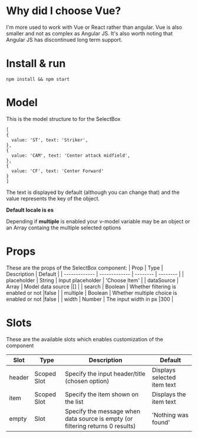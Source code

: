 
# Why did I choose Vue?
I'm more used to work with Vue or React rather than angular. Vue is also smaller and not as complex as Angular JS. It's also worth noting that Angular JS has discontinued long term support.

# Install & run
```
npm install && npm start
```
# Model
This is the model structure to for the SelectBox
```
[
{
  value: 'ST', text: 'Striker',
},
{
  value: 'CAM', text: 'Center attack midfield',
},
{
  value: 'CF', text: 'Center Forward'
}
]
```

The text is displayed by default (although you can change that) and the value represents the key of the object.

**Default locale is es**

Depending if **multiple** is enabled your v-model variable may be an object or an Array containg the multiple selected options

# Props
These are the props of the SelectBox component:
| Prop     | Type      | Description     | Default |
| ------------- | ------------- | -------- | -------- |
| placeholder          | String         | Input placeholder  | 'Choose Item' |
| dataSource           | Array         | Model data source  |[] |
| search           | Boolean         | Whether filtering is enabled or not  |false |
| multiple           | Boolean         | Whether multiple choice is enabled or not  |false |
| width           | Number         | The input width in px |300 |

# Slots
These are the available slots which enables customization of the component

| Slot     | Type      | Description     | Default |
| ------------- | ------------- | -------- | -------- |
| header          | Scoped Slot         | Specify the input header/title (chosen option)  | Displays selected item text |
| item           | Scoped Slot         | Specify the item shown on the list  |Displays the item text |
| empty           | Slot         | Specify the message when data source is empty (or filtering returns 0 results)  |'Nothing was found' |

